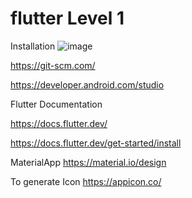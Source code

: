 # flutter Level 1
Installation 
![image](https://user-images.githubusercontent.com/10986618/159196610-cc595c2e-c671-4606-8f98-22c3d228310a.png)

https://git-scm.com/

https://developer.android.com/studio



Flutter Documentation

https://docs.flutter.dev/

https://docs.flutter.dev/get-started/install

MaterialApp
https://material.io/design



To generate Icon
https://appicon.co/

